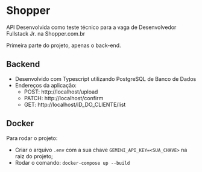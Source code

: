 # Shopper

API Desenvolvida como teste técnico para a vaga de Desenvolvedor Fullstack Jr. na Shopper.com.br

Primeira parte do projeto, apenas o back-end.

## Backend
- Desenvolvido com Typescript utilizando PostgreSQL de Banco de Dados
- Endereços da aplicação:
  - POST: http://localhost/upload
  - PATCH: http://localhost/confirm
  - GET: http://localhost/ID_DO_CLIENTE/list

## Docker
Para rodar o projeto: 
- Criar o arquivo `.env` com a sua chave `GEMINI_API_KEY=<SUA_CHAVE>` na raiz do projeto;
- Rodar o comando: `docker-compose up --build`
